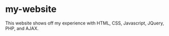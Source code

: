 # my-website
 This website shows off my experience with HTML, CSS, Javascript, JQuery, PHP, and AJAX.

